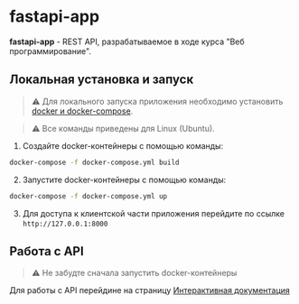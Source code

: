 # fastapi-app

**fastapi-app** - REST API, разрабатываемое в ходе курса "Веб программирование".

## Локальная установка и запуск

> :warning: Для локального запуска приложения необходимо установить [docker и docker-compose](https://docs.docker.com/desktop/install/mac-install/).

> :warning: Все команды приведены для Linux (Ubuntu).

1. Создайте docker-контейнеры с помощью команды:

```bash
docker-compose -f docker-compose.yml build
```

2. Запустите docker-контейнеры с помощью команды:

```bash
docker-compose -f docker-compose.yml up
```

3. Для доступа к клиентской части приложения перейдите по ссылке `http://127.0.0.1:8000`

## Работа с API

> :warning: Не забудте сначала запустить docker-контейнеры

Для работы с API перейдине на страницу [Интерактивная документация](http://127.0.0.1:8000/docs)
  
